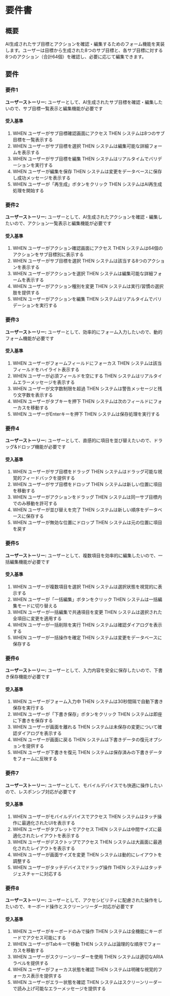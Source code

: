 # 要件書

## 概要

AI生成されたサブ目標とアクションを確認・編集するためのフォーム機能を実装します。ユーザーは目標から生成された8つのサブ目標と、各サブ目標に対する8つのアクション（合計64個）を確認し、必要に応じて編集できます。

## 要件

### 要件1

**ユーザーストーリー:** ユーザーとして、AI生成されたサブ目標を確認・編集したいので、サブ目標一覧表示と編集機能が必要です

#### 受入基準

1. WHEN ユーザーがサブ目標確認画面にアクセス THEN システムは8つのサブ目標を一覧表示する
2. WHEN ユーザーがサブ目標を選択 THEN システムは編集可能な詳細フォームを表示する
3. WHEN ユーザーがサブ目標を編集 THEN システムはリアルタイムでバリデーションを実行する
4. WHEN ユーザーが編集を保存 THEN システムは変更をデータベースに保存し成功メッセージを表示する
5. WHEN ユーザーが「再生成」ボタンをクリック THEN システムはAI再生成処理を開始する

### 要件2

**ユーザーストーリー:** ユーザーとして、AI生成されたアクションを確認・編集したいので、アクション一覧表示と編集機能が必要です

#### 受入基準

1. WHEN ユーザーがアクション確認画面にアクセス THEN システムは64個のアクションをサブ目標別に表示する
2. WHEN ユーザーがサブ目標を選択 THEN システムは該当する8つのアクションを表示する
3. WHEN ユーザーがアクションを選択 THEN システムは編集可能な詳細フォームを表示する
4. WHEN ユーザーがアクション種別を変更 THEN システムは実行/習慣の選択肢を提供する
5. WHEN ユーザーがアクションを編集 THEN システムはリアルタイムでバリデーションを実行する

### 要件3

**ユーザーストーリー:** ユーザーとして、効率的にフォーム入力したいので、動的フォーム機能が必要です

#### 受入基準

1. WHEN ユーザーがフォームフィールドにフォーカス THEN システムは該当フィールドをハイライト表示する
2. WHEN ユーザーが必須フィールドを空にする THEN システムはリアルタイムエラーメッセージを表示する
3. WHEN ユーザーが文字数制限を超過 THEN システムは警告メッセージと残り文字数を表示する
4. WHEN ユーザーがタブキーを押下 THEN システムは次のフィールドにフォーカスを移動する
5. WHEN ユーザーがEnterキーを押下 THEN システムは保存処理を実行する

### 要件4

**ユーザーストーリー:** ユーザーとして、直感的に項目を並び替えたいので、ドラッグ&ドロップ機能が必要です

#### 受入基準

1. WHEN ユーザーがサブ目標をドラッグ THEN システムはドラッグ可能な視覚的フィードバックを提供する
2. WHEN ユーザーがサブ目標をドロップ THEN システムは新しい位置に項目を移動する
3. WHEN ユーザーがアクションをドラッグ THEN システムは同一サブ目標内でのみ移動を許可する
4. WHEN ユーザーが並び替えを完了 THEN システムは新しい順序をデータベースに保存する
5. WHEN ユーザーが無効な位置にドロップ THEN システムは元の位置に項目を戻す

### 要件5

**ユーザーストーリー:** ユーザーとして、複数項目を効率的に編集したいので、一括編集機能が必要です

#### 受入基準

1. WHEN ユーザーが複数項目を選択 THEN システムは選択状態を視覚的に表示する
2. WHEN ユーザーが「一括編集」ボタンをクリック THEN システムは一括編集モードに切り替える
3. WHEN ユーザーが一括編集で共通項目を変更 THEN システムは選択された全項目に変更を適用する
4. WHEN ユーザーが一括削除を実行 THEN システムは確認ダイアログを表示する
5. WHEN ユーザーが一括操作を確定 THEN システムは変更をデータベースに保存する

### 要件6

**ユーザーストーリー:** ユーザーとして、入力内容を安全に保存したいので、下書き保存機能が必要です

#### 受入基準

1. WHEN ユーザーがフォーム入力中 THEN システムは30秒間隔で自動下書き保存を実行する
2. WHEN ユーザーが「下書き保存」ボタンをクリック THEN システムは即座に下書きを保存する
3. WHEN ユーザーが画面を離れる THEN システムは未保存の変更について確認ダイアログを表示する
4. WHEN ユーザーが画面に戻る THEN システムは下書きデータの復元オプションを提供する
5. WHEN ユーザーが下書きを復元 THEN システムは保存済みの下書きデータをフォームに反映する

### 要件7

**ユーザーストーリー:** ユーザーとして、モバイルデバイスでも快適に操作したいので、レスポンシブ対応が必要です

#### 受入基準

1. WHEN ユーザーがモバイルデバイスでアクセス THEN システムはタッチ操作に最適化されたUIを表示する
2. WHEN ユーザーがタブレットでアクセス THEN システムは中間サイズに最適化されたレイアウトを表示する
3. WHEN ユーザーがデスクトップでアクセス THEN システムは大画面に最適化されたレイアウトを表示する
4. WHEN ユーザーが画面サイズを変更 THEN システムは動的にレイアウトを調整する
5. WHEN ユーザーがタッチデバイスでドラッグ操作 THEN システムはタッチジェスチャーに対応する

### 要件8

**ユーザーストーリー:** ユーザーとして、アクセシビリティに配慮された操作をしたいので、キーボード操作とスクリーンリーダー対応が必要です

#### 受入基準

1. WHEN ユーザーがキーボードのみで操作 THEN システムは全機能にキーボードでアクセス可能にする
2. WHEN ユーザーがTabキーで移動 THEN システムは論理的な順序でフォーカスを移動する
3. WHEN ユーザーがスクリーンリーダーを使用 THEN システムは適切なARIAラベルを提供する
4. WHEN ユーザーがフォーカス状態を確認 THEN システムは明確な視覚的フォーカス表示を提供する
5. WHEN ユーザーがエラー状態を確認 THEN システムはスクリーンリーダーで読み上げ可能なエラーメッセージを提供する
